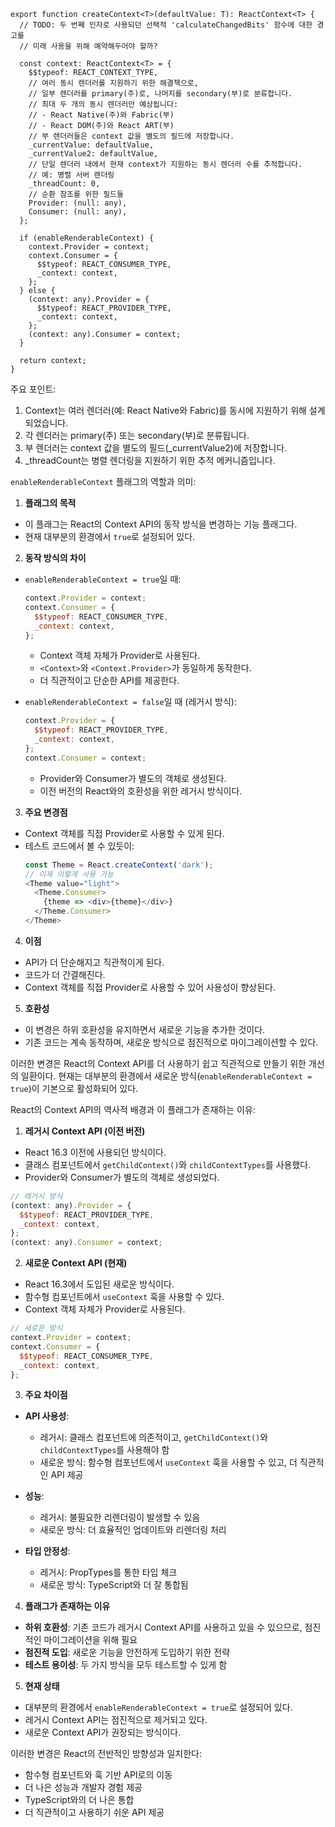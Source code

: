 ```tsx
export function createContext<T>(defaultValue: T): ReactContext<T> {
  // TODO: 두 번째 인자로 사용되던 선택적 'calculateChangedBits' 함수에 대한 경고를 
  // 미래 사용을 위해 예약해두어야 할까?

  const context: ReactContext<T> = {
    $$typeof: REACT_CONTEXT_TYPE,
    // 여러 동시 렌더러를 지원하기 위한 해결책으로,
    // 일부 렌더러를 primary(주)로, 나머지를 secondary(부)로 분류합니다.
    // 최대 두 개의 동시 렌더러만 예상됩니다:
    // - React Native(주)와 Fabric(부)
    // - React DOM(주)와 React ART(부)
    // 부 렌더러들은 context 값을 별도의 필드에 저장합니다.
    _currentValue: defaultValue,
    _currentValue2: defaultValue,
    // 단일 렌더러 내에서 현재 context가 지원하는 동시 렌더러 수를 추적합니다.
    // 예: 병렬 서버 렌더링
    _threadCount: 0,
    // 순환 참조를 위한 필드들
    Provider: (null: any),
    Consumer: (null: any),
  };

  if (enableRenderableContext) {
    context.Provider = context;
    context.Consumer = {
      $$typeof: REACT_CONSUMER_TYPE,
      _context: context,
    };
  } else {
    (context: any).Provider = {
      $$typeof: REACT_PROVIDER_TYPE,
      _context: context,
    };
    (context: any).Consumer = context;
  }
  
  return context;
}
```

주요 포인트:
1. Context는 여러 렌더러(예: React Native와 Fabric)를 동시에 지원하기 위해 설계되었습니다.
2. 각 렌더러는 primary(주) 또는 secondary(부)로 분류됩니다.
3. 부 렌더러는 context 값을 별도의 필드(_currentValue2)에 저장합니다.
4. _threadCount는 병렬 렌더링을 지원하기 위한 추적 메커니즘입니다.

`enableRenderableContext` 플래그의 역할과 의미:

1. **플래그의 목적**
- 이 플래그는 React의 Context API의 동작 방식을 변경하는 기능 플래그다.
- 현재 대부분의 환경에서 `true`로 설정되어 있다.

2. **동작 방식의 차이**
- `enableRenderableContext = true`일 때:
  ```javascript
  context.Provider = context;
  context.Consumer = {
    $$typeof: REACT_CONSUMER_TYPE,
    _context: context,
  };
  ```
  - Context 객체 자체가 Provider로 사용된다.
  - `<Context>`와 `<Context.Provider>`가 동일하게 동작한다.
  - 더 직관적이고 단순한 API를 제공한다.

- `enableRenderableContext = false`일 때 (레거시 방식):
  ```javascript
  context.Provider = {
    $$typeof: REACT_PROVIDER_TYPE,
    _context: context,
  };
  context.Consumer = context;
  ```
  - Provider와 Consumer가 별도의 객체로 생성된다.
  - 이전 버전의 React와의 호환성을 위한 레거시 방식이다.

3. **주요 변경점**
- Context 객체를 직접 Provider로 사용할 수 있게 된다.
- 테스트 코드에서 볼 수 있듯이:
  ```javascript
  const Theme = React.createContext('dark');
  // 이제 이렇게 사용 가능
  <Theme value="light">
    <Theme.Consumer>
      {theme => <div>{theme}</div>}
    </Theme.Consumer>
  </Theme>
  ```

4. **이점**
- API가 더 단순해지고 직관적이게 된다.
- 코드가 더 간결해진다.
- Context 객체를 직접 Provider로 사용할 수 있어 사용성이 향상된다.

5. **호환성**
- 이 변경은 하위 호환성을 유지하면서 새로운 기능을 추가한 것이다.
- 기존 코드는 계속 동작하며, 새로운 방식으로 점진적으로 마이그레이션할 수 있다.

이러한 변경은 React의 Context API를 더 사용하기 쉽고 직관적으로 만들기 위한 개선의 일환이다. 현재는 대부분의 환경에서 새로운 방식(`enableRenderableContext = true`)이 기본으로 활성화되어 있다.

React의 Context API의 역사적 배경과 이 플래그가 존재하는 이유:

1. **레거시 Context API (이전 버전)**
- React 16.3 이전에 사용되던 방식이다.
- 클래스 컴포넌트에서 `getChildContext()`와 `childContextTypes`를 사용했다.
- Provider와 Consumer가 별도의 객체로 생성되었다.
```javascript
// 레거시 방식
(context: any).Provider = {
  $$typeof: REACT_PROVIDER_TYPE,
  _context: context,
};
(context: any).Consumer = context;
```

2. **새로운 Context API (현재)**
- React 16.3에서 도입된 새로운 방식이다.
- 함수형 컴포넌트에서 `useContext` 훅을 사용할 수 있다.
- Context 객체 자체가 Provider로 사용된다.
```javascript
// 새로운 방식
context.Provider = context;
context.Consumer = {
  $$typeof: REACT_CONSUMER_TYPE,
  _context: context,
};
```

3. **주요 차이점**
- **API 사용성**:
  - 레거시: 클래스 컴포넌트에 의존적이고, `getChildContext()`와 `childContextTypes`를 사용해야 함
  - 새로운 방식: 함수형 컴포넌트에서 `useContext` 훅을 사용할 수 있고, 더 직관적인 API 제공

- **성능**:
  - 레거시: 불필요한 리렌더링이 발생할 수 있음
  - 새로운 방식: 더 효율적인 업데이트와 리렌더링 처리

- **타입 안정성**:
  - 레거시: PropTypes를 통한 타입 체크
  - 새로운 방식: TypeScript와 더 잘 통합됨

4. **플래그가 존재하는 이유**
- **하위 호환성**: 기존 코드가 레거시 Context API를 사용하고 있을 수 있으므로, 점진적인 마이그레이션을 위해 필요
- **점진적 도입**: 새로운 기능을 안전하게 도입하기 위한 전략
- **테스트 용이성**: 두 가지 방식을 모두 테스트할 수 있게 함

5. **현재 상태**
- 대부분의 환경에서 `enableRenderableContext = true`로 설정되어 있다.
- 레거시 Context API는 점진적으로 제거되고 있다.
- 새로운 Context API가 권장되는 방식이다.

이러한 변경은 React의 전반적인 방향성과 일치한다:
- 함수형 컴포넌트와 훅 기반 API로의 이동
- 더 나은 성능과 개발자 경험 제공
- TypeScript와의 더 나은 통합
- 더 직관적이고 사용하기 쉬운 API 제공
